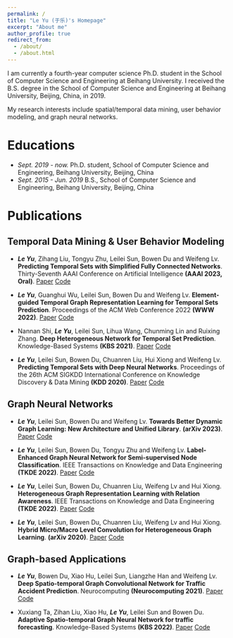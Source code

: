 ```yaml
---
permalink: /
title: "Le Yu (于乐)'s Homepage"
excerpt: "About me"
author_profile: true
redirect_from: 
  - /about/
  - /about.html
---
```


I am currently a fourth-year computer science Ph.D. student in the School of Computer Science and Engineering at Beihang University. 
I received the B.S. degree in the School of Computer Science and Engineering at Beihang University, Beijing, China, in 2019. 

My research interests include spatial/temporal data mining, user behavior modeling, and graph neural networks.

Educations
======
* *Sept. 2019 - now.* Ph.D. student, School of Computer Science and Engineering, Beihang University, Beijing, China
* *Sept. 2015 - Jun. 2019* B.S., School of Computer Science and Engineering, Beihang University, Beijing, China

Publications
======
## Temporal Data Mining & User Behavior Modeling
* ***Le Yu***, Zihang Liu, Tongyu Zhu, Leilei Sun, Bowen Du and Weifeng Lv. 
  **Predicting Temporal Sets with Simplified Fully Connected Networks**.
  Thirty-Seventh AAAI Conference on Artificial Intelligence **(AAAI 2023, Oral)**.
  [Paper]() 
  [Code](https://github.com/yule-BUAA/SFCNTSP)
  
* ***Le Yu***, Guanghui Wu, Leilei Sun, Bowen Du and Weifeng Lv.
  **Element-guided Temporal Graph Representation Learning for Temporal Sets Prediction**.
  Proceedings of the ACM Web Conference 2022 **(WWW 2022)**.
  [Paper](https://dl.acm.org/doi/10.1145/3485447.3512064) 
  [Code](https://github.com/yule-BUAA/ETGNN)
 
* Nannan Shi, ***Le Yu***, Leilei Sun, Lihua Wang, Chunming Lin and Ruixing Zhang.
  **Deep Heterogeneous Network for Temporal Set Prediction**.
  Knowledge-Based Systems **(KBS 2021)**.
  [Paper](https://www.sciencedirect.com/science/article/pii/S0950705121003026) 
  [Code](https://github.com/xinlingdedeng/DHNTSP)
  
* ***Le Yu***, Leilei Sun, Bowen Du, Chuanren Liu, Hui Xiong and Weifeng Lv. 
  **Predicting Temporal Sets with Deep Neural Networks**. 
  Proceedings of the 26th ACM SIGKDD International Conference on Knowledge Discovery & Data Mining **(KDD 2020)**.
  [Paper](https://dl.acm.org/doi/abs/10.1145/3394486.3403152) 
  [Code](https://github.com/yule-BUAA/DNNTSP)
  
## Graph Neural Networks
* ***Le Yu***, Leilei Sun, Bowen Du and Weifeng Lv. 
  **Towards Better Dynamic Graph Learning: New Architecture and Unified Library**.
  **(arXiv 2023)**.
  [Paper](https://arxiv.org/abs/2303.13047) 
  [Code](https://github.com/yule-BUAA/DyGLib)  
  
* ***Le Yu***, Leilei Sun, Bowen Du, Tongyu Zhu and Weifeng Lv. 
  **Label-Enhanced Graph Neural Network for Semi-supervised Node Classification**. 
  IEEE Transactions on Knowledge and Data Engineering **(TKDE 2022)**.
  [Paper](https://ieeexplore.ieee.org/document/9997579) 
  [Code](https://github.com/yule-BUAA/LEGNN)

* ***Le Yu***, Leilei Sun, Bowen Du, Chuanren Liu, Weifeng Lv and Hui Xiong. 
  **Heterogeneous Graph Representation Learning with Relation Awareness**.
  IEEE Transactions on Knowledge and Data Engineering **(TKDE 2022)**.
  [Paper](https://ieeexplore.ieee.org/document/9737399) 
  [Code](https://github.com/yule-BUAA/R-HGNN)  

* ***Le Yu***, Leilei Sun, Bowen Du, Chuanren Liu, Weifeng Lv and Hui Xiong. 
  **Hybrid Micro/Macro Level Convolution for Heterogeneous Graph Learning**.
  **(arXiv 2020)**.
  [Paper](https://arxiv.org/abs/2012.14722) 
  [Code](https://github.com/yule-BUAA/HGConv)  
  
## Graph-based Applications
* ***Le Yu***, Bowen Du, Xiao Hu, Leilei Sun, Liangzhe Han and Weifeng Lv. 
  **Deep Spatio-temporal Graph Convolutional Network for Traffic Accident Prediction**.
  Neurocomputing **(Neurocomputing 2021)**.
  [Paper](https://www.sciencedirect.com/science/article/pii/S092523122031451X) 
  [Code](https://github.com/yule-BUAA/DSTGCN)  

* Xuxiang Ta, Zihan Liu, Xiao Hu, ***Le Yu***, Leilei Sun and Bowen Du.
  **Adaptive Spatio-temporal Graph Neural Network for traffic forecasting**.
  Knowledge-Based Systems **(KBS 2022)**.
  [Paper](https://www.sciencedirect.com/science/article/pii/S0950705122000508) 
  [Code](https://github.com/LiuZH-19/Ada-STNet)  
